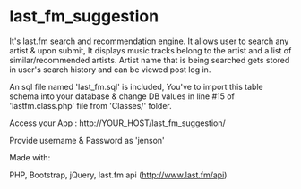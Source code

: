 last_fm_suggestion
==================


It's last.fm search and recommendation engine. It allows user to search any artist & upon submit, It displays music tracks belong to the artist and a list of similar/recommended artists.
Artist name that is being searched gets stored in user's search history and can be viewed post log in.

An sql file named 'last_fm.sql' is included, You've to import this table schema into your database & change DB values in line #15 of 'lastfm.class.php' file from 'Classes/' folder. 

Access your App : http://YOUR_HOST/last_fm_suggestion/

Provide username & Password as 'jenson' 

Made with:

PHP, Bootstrap, jQuery, last.fm api (http://www.last.fm/api)
